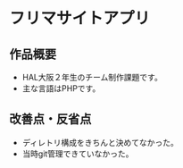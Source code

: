 # フリマサイトアプリ
## 作品概要
- HAL大阪２年生のチーム制作課題です。
- 主な言語はPHPです。
## 改善点・反省点
- ディレトリ構成をきちんと決めてなかった。
- 当時git管理できていなかった。

